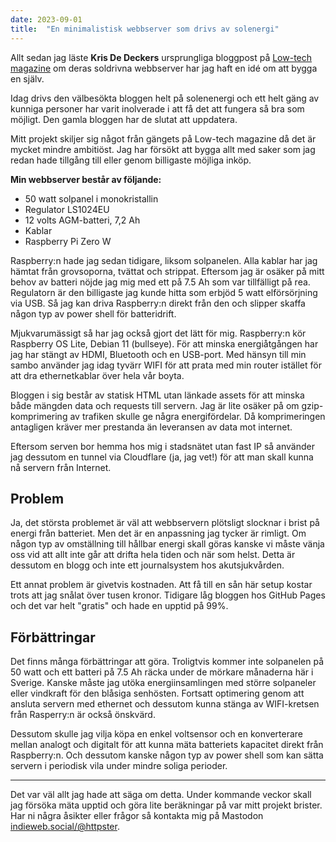 ```yaml
---
date: 2023-09-01
title:  "En minimalistisk webbserver som drivs av solenergi"
---
```

Allt sedan jag läste **Kris De Deckers** ursprungliga bloggpost på [Low-tech magazine](https://solar.lowtechmagazine.com/) om deras soldrivna webbserver har jag haft en idé om att bygga en själv.

Idag drivs den välbesökta bloggen helt på solenenergi och ett helt gäng av kunniga personer har varit inolverade i att få det att fungera så bra som möjligt. Den gamla bloggen har de slutat att uppdatera.

Mitt projekt skiljer sig något från gängets på Low-tech magazine då det är mycket mindre ambitiöst. Jag har försökt att bygga allt med saker som jag redan hade tillgång till eller genom billigaste möjliga inköp.

**Min webbserver består av följande:**

* 50 watt solpanel i monokristallin
* Regulator LS1024EU
* 12 volts AGM-batteri, 7,2 Ah
* Kablar
* Raspberry Pi Zero W

Raspberry:n hade jag sedan tidigare, liksom solpanelen. Alla kablar har jag hämtat från grovsoporna, tvättat och strippat. Eftersom jag är osäker på mitt behov av batteri nöjde jag mig med ett på 7.5 Ah som var tillfälligt på rea. Regulatorn är den billigaste jag kunde hitta som erbjöd 5 watt elförsörjning via USB. Så jag kan driva Raspberry:n direkt från den och slipper skaffa någon typ av power shell för batteridrift.

Mjukvarumässigt så har jag också gjort det lätt för mig. Raspberry:n kör Raspberry OS Lite, Debian 11 (bullseye). För att minska energiåtgången har jag har stängt av HDMI, Bluetooth och en USB-port. Med hänsyn till min sambo använder jag idag tyvärr WIFI för att prata med min router istället för att dra ethernetkablar över hela vår boyta.

Bloggen i sig består av statisk HTML utan länkade assets för att minska både mängden data och requests till servern. Jag är lite osäker på om gzip-komprimering av trafiken skulle ge några energifördelar. Då komprimeringen antagligen kräver mer prestanda än leveransen av data mot internet.

Eftersom serven bor hemma hos mig i stadsnätet utan fast IP så använder jag dessutom en tunnel via Cloudflare (ja, jag vet!) för att man skall kunna nå servern från Internet.

## Problem

Ja, det största problemet är väl att webbservern plötsligt slocknar i brist på energi från batteriet. Men det är en anpassning jag tycker är rimligt. Om någon typ av omställning till hållbar energi skall göras kanske vi måste vänja oss vid att allt inte går att drifta hela tiden och när som helst. Detta är dessutom en blogg och inte ett journalsystem hos akutsjukvården.

Ett annat problem är givetvis kostnaden. Att få till en sån här setup kostar trots att jag snålat över tusen kronor. Tidigare låg bloggen hos GitHub Pages och det var helt "gratis" och hade en upptid på 99%.

## Förbättringar

Det finns många förbättringar att göra. Troligtvis kommer inte solpanelen på 50 watt och ett batteri på 7.5 Ah räcka under de mörkare månaderna här i Sverige. Kanske måste jag utöka energiinsamlingen med större solpaneler eller vindkraft för den blåsiga senhösten. Fortsatt optimering genom att ansluta servern med ethernet och dessutom kunna stänga av WIFI-kretsen från Rasperry:n är också önskvärd.

Dessutom skulle jag vilja köpa en enkel voltsensor och en konverterare mellan analogt och digitalt för att kunna mäta batteriets kapacitet direkt från Raspberry:n. Och dessutom kanske någon typ av power shell som kan sätta servern i periodisk vila under mindre soliga perioder.

---

Det var väl allt jag hade att säga om detta. Under kommande veckor skall jag försöka mäta upptid och göra lite beräkningar på var mitt projekt brister. Har ni några åsikter eller frågor så kontakta mig på Mastodon [indieweb.social/@httpster](https://indieweb.social/@httpster). 